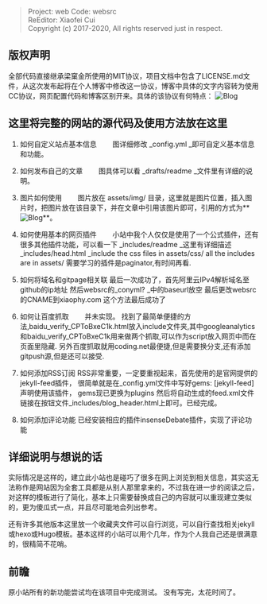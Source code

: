 >  Project: web                                Code: websrc                
   ReEditor: Xiaofei Cui                                                    
   Copyright (c) 2017-2020,    All rights reserved just in respect.         

## 版权声明

全部代码直接继承梁窠金所使用的MIT协议，项目文档中包含了LICENSE.md文件，从这次发布起将在个人博客中修改这一协议，博客中具体的文字内容转为使用CC协议，网页配置代码和博客区别开来。具体的该协议有何特点：
![Blog](/web/assets/img/agreement.png)

## 这里将完整的网站的源代码及使用方法放在这里

1. 如何自定义站点基本信息
　　图详细修改 _config.yml _即可自定义基本信息和功能。
2. 如何发布自己的文章
　　图具体可以看 _drafts/readme _文件里有详细的说明。
3. 图片如何使用
　　图片放在 assets/img/ 目录，这里就是图片位置，插入图片时，把图片放在该目录下，并在文章中引用该图片即可，引用的方式为**![Blog](图片路径)**。

4. 如何使用基本的网页插件
　　小站中我个人仅仅是使用了一个公式插件，还有很多其他插件功能，可以看一下 _includes/readme _这里有详细描述 _includes/head.html _include the css files in assets/css/
all the includes are in assets/
    需要学习的插件是paginator,有时间再看.

5. 如何将域名和gitpage相关联
最后一次成功了，首先阿里云IPv4解析域名至github的ip地址
然后websrc的_conyml? _中的baseurl放空
最后更改websrc的CNAME到xiaophy.com
这个方法最后成功了

6. 如何让百度抓取
　　并未实现。
    找到了最简单便捷的方法,baidu_verify_CPToBxeC1k.html放入include文件夹,其中googleanalytics和baidu_verify_CPToBxeC1k用来做两个抓取,可以作为script放入网页中而在页面里隐藏.
    另外百度抓取就用coding.net最便捷,但是需要换分支,还有添加gitpush源,但是还可以接受.

7. 如何添加RSS订阅
    RSS非常重要，一定要重视起来，首先使用的是官网提供的jekyll-feed插件，
    很简单就是在_config.yml文件中写好gems: [jekyll-feed]声明使用该插件，
    gems现已更换为plugins
    然后将自动生成的feed.xml文件链接在按钮文件_includes/blog_header.html上即可。已经完成。

8. 如何添加评论功能
    已经安装相应的插件insenseDebate插件，实现了评论功能

## 详细说明与想说的话

实际情况是这样的，建立此小站也是碰巧了很多在网上浏览到相关信息，其实这无法称作是网站因为全套工具都是从别人那里拿来的，不过我在进一步的阅读之后，对这样的模板进行了简化，基本上只需要替换成自己的内容就可以重现建立类似的，更为傻瓜式一点，并且尽可能地会列出参考。

还有许多其他版本这里放一个收藏夹文件可以自行浏览，可以自行查找相关jekyll或hexo或Hugo模板。基本这样的小站可以用个几年，作为个人我自己还是很满意的，很精简不花哨。


## 前瞻

原小站所有的新功能尝试均在该项目中完成测试。
没有写完，太花时间了。







